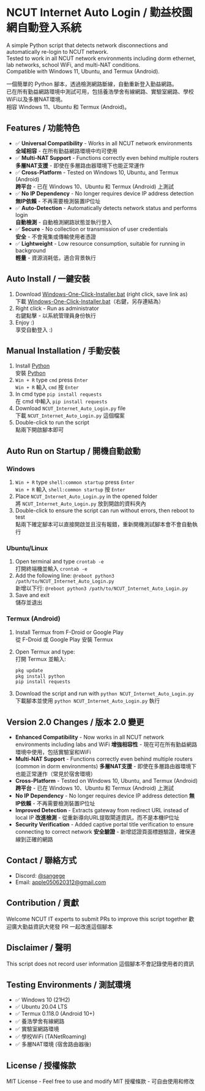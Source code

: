 # NCUT Internet Auto Login / 勤益校園網自動登入系統

A simple Python script that detects network disconnections and automatically re-login to NCUT network.  
Tested to work in all NCUT network environments including dorm ethernet, lab networks, school WiFi, and multi-NAT conditions.  
Compatible with Windows 11, Ubuntu, and Termux (Android).

一個簡單的 Python 腳本，透過檢測網路斷線，自動重新登入勤益網路。  
已在所有勤益網路環境中測試可用，包括養浩學舍有線網路、實驗室網路、學校WiFi以及多層NAT環境。  
相容 Windows 11、Ubuntu 和 Termux (Android)。

## Features / 功能特色

- ✅ **Universal Compatibility** - Works in all NCUT network environments  
  **全域相容** - 在所有勤益網路環境中均可使用
- ✅ **Multi-NAT Support** - Functions correctly even behind multiple routers  
  **多層NAT支援** - 即使在多層路由器環境下也能正常運作
- ✅ **Cross-Platform** - Tested on Windows 10, Ubuntu, and Termux (Android)  
  **跨平台** - 已在 Windows 10、Ubuntu 和 Termux (Android) 上測試
- ✅ **No IP Dependency** - No longer requires device IP address detection  
  **無IP依賴** - 不再需要檢測裝置IP位址
- ✅ **Auto-Detection** - Automatically detects network status and performs login  
  **自動檢測** - 自動檢測網路狀態並執行登入
- ✅ **Secure** - No collection or transmission of user credentials  
  **安全** - 不會蒐集或傳輸使用者憑證
- ✅ **Lightweight** - Low resource consumption, suitable for running in background  
  **輕量** - 資源消耗低，適合背景執行

## Auto Install / 一鍵安裝

1. Download [Windows-One-Click-Installer.bat](https://raw.githubusercontent.com/apple050620312/NCUT-Internet-Auto-Login/refs/heads/main/Windows-One-Click-Installer.bat) (right click, save link as)<br>
   下載 [Windows-One-Click-Installer.bat](https://raw.githubusercontent.com/apple050620312/NCUT-Internet-Auto-Login/refs/heads/main/Windows-One-Click-Installer.bat)（右鍵，另存連結為）
3. Right click - Run as administrator  
   右鍵點擊 - 以系統管理員身份執行
4. Enjoy :)  
   享受自動登入 :)

## Manual Installation / 手動安裝

1. Install [Python](https://www.python.org/downloads/)  
   安裝 [Python](https://www.python.org/downloads/)
2. `Win + R` type `cmd` press `Enter`  
   `Win + R` 輸入 `cmd` 按 `Enter`
3. In cmd type `pip install requests`  
   在 cmd 中輸入 `pip install requests`
4. Download `NCUT_Internet_Auto_Login.py` file  
   下載 `NCUT_Internet_Auto_Login.py` 這個檔案
5. Double-click to run the script  
   點兩下開啟腳本即可

## Auto Run on Startup / 開機自動啟動

### Windows

1. `Win + R` type `shell:common startup` press `Enter`  
   `Win + R` 輸入 `shell:common startup` 按 `Enter`
2. Place `NCUT_Internet_Auto_Login.py` in the opened folder  
   將 `NCUT_Internet_Auto_Login.py` 放到開啟的資料夾內
3. Double-click to ensure the script can run without errors, then reboot to test  
   點兩下確定腳本可以直接開啟並且沒有報錯，重新開機測試腳本會不會自動執行

### Ubuntu/Linux

1. Open terminal and type `crontab -e`  
   打開終端機並輸入 `crontab -e`
2. Add the following line: `@reboot python3 /path/to/NCUT_Internet_Auto_Login.py`  
   新增以下行: `@reboot python3 /path/to/NCUT_Internet_Auto_Login.py`
3. Save and exit  
   儲存並退出

### Termux (Android)

1. Install Termux from F-Droid or Google Play  
   從 F-Droid 或 Google Play 安裝 Termux
2. Open Termux and type:  
   打開 Termux 並輸入:
   ```bash
   pkg update
   pkg install python
   pip install requests
   ```

3. Download the script and run with `python NCUT_Internet_Auto_Login.py`
   下載腳本並使用 `python NCUT_Internet_Auto_Login.py` 執行

## Version 2.0 Changes / 版本 2.0 變更

* **Enhanced Compatibility** - Now works in all NCUT network environments including labs and WiFi
  **增強相容性** - 現在可在所有勤益網路環境中使用，包括實驗室和WiFi
* **Multi-NAT Support** - Functions correctly even behind multiple routers (common in dorm environments)
  **多層NAT支援** - 即使在多層路由器環境下也能正常運作（常見於宿舍環境）
* **Cross-Platform** - Tested on Windows 10, Ubuntu, and Termux (Android)
  **跨平台** - 已在 Windows 10、Ubuntu 和 Termux (Android) 上測試
* **No IP Dependency** - No longer requires device IP address detection
  **無IP依賴** - 不再需要檢測裝置IP位址
* **Improved Detection** - Extracts gateway from redirect URL instead of local IP
  **改進檢測** - 從重新導向URL提取閘道資訊，而不是本機IP位址
* **Security Verification** - Added captive portal title verification to ensure connecting to correct network
  **安全驗證** - 新增認證頁面標題驗證，確保連線到正確的網路

## Contact / 聯絡方式

* Discord: [@sangege](https://discord.com/users/523114942434639873)
* Email: [apple050620312@gmail.com](mailto:apple050620312@gmail.com)

## Contribution / 貢獻

Welcome NCUT IT experts to submit PRs to improve this script together
歡迎廣大勤益資訊大佬發 PR 一起改進這個腳本

## Disclaimer / 聲明

This script does not record user information
這個腳本不會記錄使用者的資訊

## Testing Environments / 測試環境

* ✅ Windows 10 (21H2)
* ✅ Ubuntu 20.04 LTS
* ✅ Termux 0.118.0 (Android 10+)
* ✅ 養浩學舍有線網路
* ✅ 實驗室網路環境
* ✅ 學校WiFi (TANetRoaming)
* ✅ 多層NAT環境 (宿舍路由器後)

## License / 授權條款

MIT License - Feel free to use and modify
MIT 授權條款 - 可自由使用和修改
